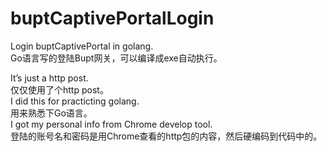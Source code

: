 buptCaptivePortalLogin
======================

Login buptCaptivePortal in golang.   
Go语言写的登陆Bupt网关，可以编译成exe自动执行。  

It’s just a http post.   
仅仅使用了个http post。   
I did this for practicting golang.  
用来熟悉下Go语言。  
I got my personal info from Chrome develop tool.  
登陆的账号名和密码是用Chrome查看的http包的内容，然后硬编码到代码中的。  
